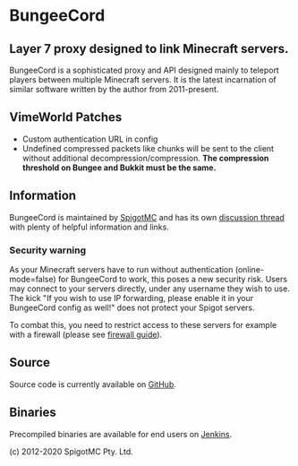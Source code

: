 BungeeCord
==========
Layer 7 proxy designed to link Minecraft servers.
--------------------------------------------------

BungeeCord is a sophisticated proxy and API designed mainly to teleport players between multiple Minecraft servers. It is the latest incarnation of similar software written by the author from 2011-present.

VimeWorld Patches
-----------------
- Custom authentication URL in config
- Undefined compressed packets like chunks will be sent to the client without additional decompression/compression. **The compression threshold on Bungee and Bukkit must be the same.**

Information
-----------
BungeeCord is maintained by [SpigotMC](https://www.spigotmc.org/) and has its own [discussion thread](https://www.spigotmc.org/go/bungeecord) with plenty of helpful information and links.

### Security warning

As your Minecraft servers have to run without authentication (online-mode=false) for BungeeCord to work, this poses a new security risk. Users may connect to your servers directly, under any username they wish to use. The kick "If you wish to use IP forwarding, please enable it in your BungeeCord config as well!" does not protect your Spigot servers.

To combat this, you need to restrict access to these servers for example with a firewall (please see [firewall guide](https://www.spigotmc.org/wiki/firewall-guide/)).

Source
------
Source code is currently available on [GitHub](https://www.spigotmc.org/go/bungeecord-git).

Binaries
--------
Precompiled binaries are available for end users on [Jenkins](https://www.spigotmc.org/go/bungeecord-dl).

(c) 2012-2020 SpigotMC Pty. Ltd.
